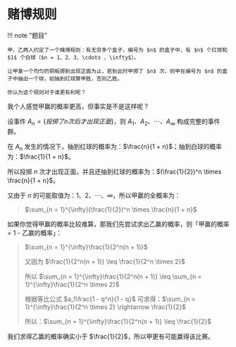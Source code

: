 # 赌博规则

!!! note "题目"

    甲、乙两人约定了一个赌博规则：有无穷多个盒子，编号为 $n$ 的盒子中，有 $n$ 个红球和 $1$ 个白球（$n = 1、2、3、\cdots 、\infty$）。

    让甲拿一个均匀的铜板掷到出现正面为止，若到此时甲掷了 $n$ 次，则甲在编号为 $n$ 的盒子中抽出一个球，如抽到红球算甲胜，否则乙胜。

    你认为这个规则对于谁更有利呢？

我个人感觉甲赢的概率更高，但事实是不是这样呢？

设事件 $A_n = \{投掷了 n 次后才出现正面\}$，则 $A_1、A_2、\cdots 、A_{\infty}$ 构成完整的事件群。

在 $A_n$ 发生的情况下，抽到红球的概率为：$\frac{n}{1 + n}$；抽到白球的概率为：$\frac{1}{1 + n}$。

所以投掷 $n$ 次才出现正面，并且还抽到红球的概率为：$(\frac{1}{2})^n \times \frac{n}{1 + n}$。

又由于 $n$ 的可能取值为：$1、2、\cdots 、\infty$，所以甲赢的全概率为：
> $\sum_{n = 1}^{\infty}(\frac{1}{2})^n \times \frac{n}{1 + n}$

如果你觉得甲赢的概率比较难算，那我们先尝试求出乙赢的概率，则「甲赢的概率 = 1 - 乙赢的概率」：
> $\sum_{n = 1}^{\infty}\frac{1}{2^n(n + 1)}$
> 
> 又因为 $\frac{1}{2^n(n + 1)} \leq \frac{1}{2^n \times 2}$
> 
> 所以 $\sum_{n = 1}^{\infty}\frac{1}{2^n(n + 1)} \leq \sum_{n = 1}^{\infty}\frac{1}{2^n \times 2}$
> 
> 根据等比公式 $a_1\frac{1 - q^n}{1 - q}$ 可求得：$\sum_{n = 1}^{\infty}\frac{1}{2^n \times 2} \rightarrow \frac{1}{2}$
> 
> 所以：$\sum_{n = 1}^{\infty}\frac{1}{2^n(n + 1)} \leq \frac{1}{2}$

我们求得乙赢的概率确实小于 $\frac{1}{2}$，所以甲更有可能赢得该比赛。